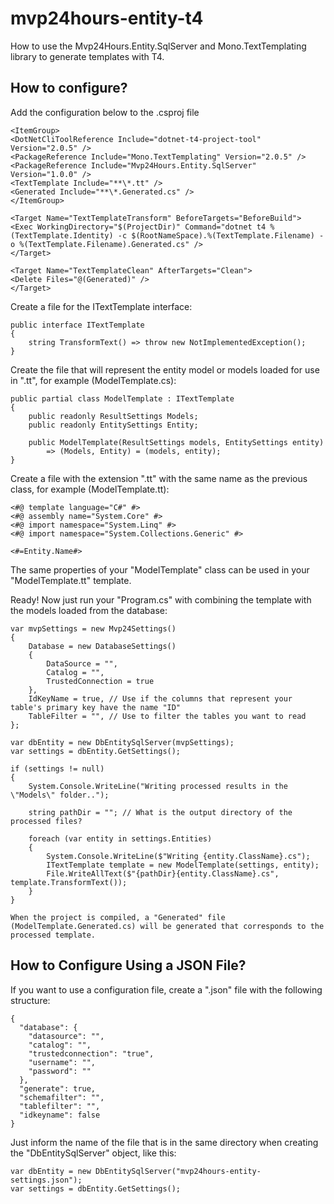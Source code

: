 # mvp24hours-entity-t4
How to use the Mvp24Hours.Entity.SqlServer and Mono.TextTemplating library to generate templates with T4.

## How to configure?
Add the configuration below to the .csproj file

```
<ItemGroup>
<DotNetCliToolReference Include="dotnet-t4-project-tool" Version="2.0.5" />
<PackageReference Include="Mono.TextTemplating" Version="2.0.5" />
<PackageReference Include="Mvp24Hours.Entity.SqlServer" Version="1.0.0" />
<TextTemplate Include="**\*.tt" />
<Generated Include="**\*.Generated.cs" />
</ItemGroup>

<Target Name="TextTemplateTransform" BeforeTargets="BeforeBuild">
<Exec WorkingDirectory="$(ProjectDir)" Command="dotnet t4 %(TextTemplate.Identity) -c $(RootNameSpace).%(TextTemplate.Filename) -o %(TextTemplate.Filename).Generated.cs" />
</Target>

<Target Name="TextTemplateClean" AfterTargets="Clean">
<Delete Files="@(Generated)" />
</Target>  
```

Create a file for the ITextTemplate interface:

```
public interface ITextTemplate
{
    string TransformText() => throw new NotImplementedException();
}	
```

Create the file that will represent the entity model or models loaded for use in ".tt", for example (ModelTemplate.cs):

```
public partial class ModelTemplate : ITextTemplate
{
    public readonly ResultSettings Models;
    public readonly EntitySettings Entity;

    public ModelTemplate(ResultSettings models, EntitySettings entity)
        => (Models, Entity) = (models, entity);
}
```

Create a file with the extension ".tt" with the same name as the previous class, for example (ModelTemplate.tt):

```
<#@ template language="C#" #>
<#@ assembly name="System.Core" #>
<#@ import namespace="System.Linq" #>
<#@ import namespace="System.Collections.Generic" #>

<#=Entity.Name#>
```

The same properties of your "ModelTemplate" class can be used in your "ModelTemplate.tt" template.

Ready! Now just run your "Program.cs" with combining the template with the models loaded from the database:

```
var mvpSettings = new Mvp24Settings()
{
    Database = new DatabaseSettings()
    {
        DataSource = "",
        Catalog = "",
        TrustedConnection = true
    },
    IdKeyName = true, // Use if the columns that represent your table's primary key have the name "ID"
    TableFilter = "", // Use to filter the tables you want to read
};

var dbEntity = new DbEntitySqlServer(mvpSettings);
var settings = dbEntity.GetSettings();

if (settings != null)
{
    System.Console.WriteLine("Writing processed results in the \"Models\" folder..");

    string pathDir = ""; // What is the output directory of the processed files?

    foreach (var entity in settings.Entities)
    {
        System.Console.WriteLine($"Writing {entity.ClassName}.cs");
        ITextTemplate template = new ModelTemplate(settings, entity);
        File.WriteAllText($"{pathDir}{entity.ClassName}.cs", template.TransformText());
    }
}
```

`When the project is compiled, a "Generated" file (ModelTemplate.Generated.cs) will be generated that corresponds to the processed template.`

## How to Configure Using a JSON File?

If you want to use a configuration file, create a ".json" file with the following structure:

```
{
  "database": {
    "datasource": "",
    "catalog": "",
    "trustedconnection": "true",
    "username": "",
    "password": ""
  },
  "generate": true,
  "schemafilter": "",
  "tablefilter": "",
  "idkeyname": false
}
```

Just inform the name of the file that is in the same directory when creating the "DbEntitySqlServer" object, like this:

```
var dbEntity = new DbEntitySqlServer("mvp24hours-entity-settings.json");
var settings = dbEntity.GetSettings();	
```

